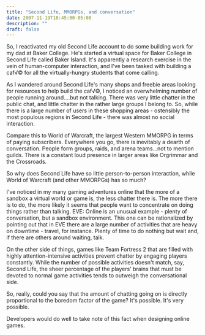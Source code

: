 ```yaml
---
title: "Second Life, MMORPGs, and conversation"
date: 2007-11-19T18:45:00-05:00
description: ""
draft: false
---
```

So, I reactivated my old Second Life account to do some building work
for my dad at Baker College. He's started a virtual space for Baker
College in Second Life called Baker Island. It's apparently a research
exercise in the vein of human-computer interaction, and I've been
tasked with building a caf√© for all the virtually-hungry students that
come calling.

As I wandered around Second Life's many shops and freebie areas looking
for resources to help build the caf√©, I noticed an overwhelming number
of people running around....but not talking. There was very little
chatter in the public chat, and little chatter in the rather large
groups I belong to. So, while there is a large number of users in these
shopping areas - ostensibly the most populous regions in Second Life -
there was almost no social interaction.

Compare this to World of Warcraft, the largest Western MMORPG in terms
of paying subscribers. Everywhere you go, there is inevitably a dearth
of conversation. People form groups, raids, and arena teams...not to
mention guilds. There is a constant loud presence in larger areas like
Orgrimmar and the Crossroads.

So why does Second Life have so little person-to-person interaction,
while World of Warcraft (and other MMORPGs) has so much?

I've noticed in my many gaming adventures online that the more of a
sandbox a virtual world or game is, the less chatter there is. The more
there is to do, the more likely it seems that people want to concentrate
on doing things rather than talking. EVE: Online is an unusual example -
plenty of conversation, but a sandbox environment. This one can be
rationalized by pointing out that in EVE there are a large number of
activities that are heavy on downtime - travel, for instance. Plenty of
time to do nothing but wait and, if there are others around waiting,
talk.

On the other side of things, games like Team Fortress 2 that are filled
with highly attention-intensive activities prevent chatter by engaging
players constantly. While the number of possible activities doesn't
match, say, Second Life, the sheer percentage of the players' brains
that must be devoted to normal game activities tends to outweigh the
conversational side.

So, really, could you say that the amount of chatting going on is
directly proportional to the boredom factor of the game? It's possible.
It's very possible.

Developers would do well to take note of this fact when designing online
games.